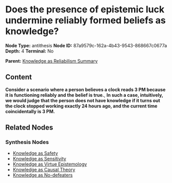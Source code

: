 # Does the presence of epistemic luck undermine reliably formed beliefs as knowledge?

**Node Type:** antithesis
**Node ID:** 87a9579c-162a-4b43-9543-868667c0677a
**Depth:** 4
**Terminal:** No

**Parent:** [Knowledge as Reliabilism Summary](knowledge-as-reliabilism-summary-synthesis-a7e81b0d-a6ef-4f1a-9e2e-57947617f9ab.md)

## Content

**Consider a scenario where a person believes a clock reads 3 PM because it is functioning reliably and the belief is true.**, **In such a case, intuitively, we would judge that the person does not have knowledge if it turns out the clock stopped working exactly 24 hours ago, and the current time coincidentally is 3 PM.**

## Related Nodes

### Synthesis Nodes

- [Knowledge as Safety](knowledge-as-safety-synthesis-9834fc72-24ce-4e69-94b1-859dc17bd3c8.md)
- [Knowledge as Sensitivity](knowledge-as-sensitivity-synthesis-d6f3cc36-fb76-4651-99fc-ba5145107f1b.md)
- [Knowledge as Virtue Epistemology](knowledge-as-virtue-epistemology-synthesis-966f8842-a293-4dc0-b82d-9e92bd219282.md)
- [Knowledge as Causal Theory](knowledge-as-causal-theory-synthesis-72bccf18-8423-4a53-8275-a88e511f3385.md)
- [Knowledge as No-defeaters](knowledge-as-no-defeaters-synthesis-2310e9c7-cb14-421b-aeea-fe06fa3b5d16.md)
